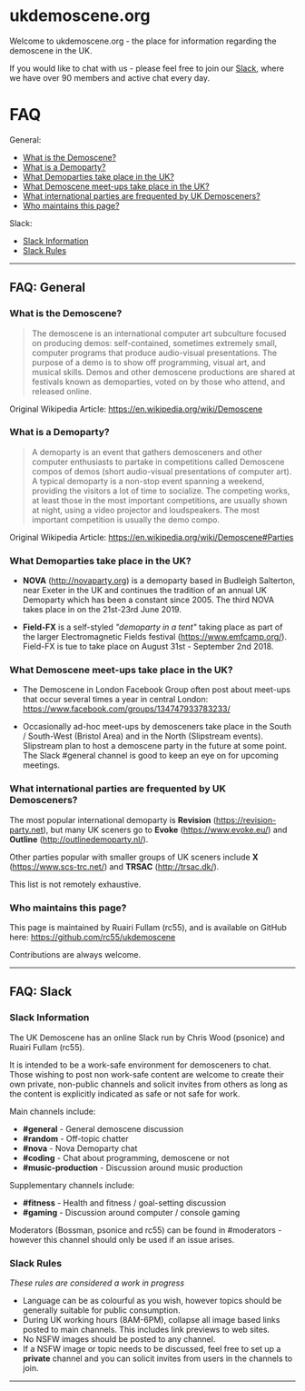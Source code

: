 # ukdemoscene.org

Welcome to ukdemoscene.org - the place for information regarding the demoscene in the UK.

If you would like to chat with us - please feel free to join our [Slack], where we have over 90 members and active chat every day.

# FAQ

General:

* [What is the Demoscene?](#what-is-the-demoscene?)
* [What is a Demoparty?](#what-is-a-demoparty?)
* [What Demoparties take place in the UK?](#what-demoparties-take-place-in-the-uk?)
* [What Demoscene meet-ups take place in the UK?](#what-demoscene-meet-ups-take-place-in-the-uk?)
* [What international parties are frequented by UK Demosceners?](#what-international-parties-are-frequented-by-uk-demosceners?)
* [Who maintains this page?](#who-maintains-this-page?)

Slack:

* [Slack Information](#slack-information)
* [Slack Rules](#slack-rules)

---

## FAQ: General

### What is the Demoscene?

> The demoscene is an international computer art subculture focused on producing demos: self-contained, sometimes extremely small, computer programs that produce audio-visual presentations.
  The purpose of a demo is to show off programming, visual art, and musical skills. Demos and other demoscene productions are shared at festivals known as demoparties, voted on by those who attend, and released online.

Original Wikipedia Article: https://en.wikipedia.org/wiki/Demoscene

### What is a Demoparty?

> A demoparty is an event that gathers demosceners and other computer enthusiasts to partake in competitions called Demoscene compos of demos (short audio-visual presentations of computer art). A typical demoparty is a non-stop event spanning a weekend, providing the visitors a lot of time to socialize. The competing works, at least those in the most important competitions, are usually shown at night, using a video projector and loudspeakers. The most important competition is usually the demo compo.

Original Wikipedia Article: https://en.wikipedia.org/wiki/Demoscene#Parties

### What Demoparties take place in the UK?

- **NOVA** (http://novaparty.org) is a demoparty based in Budleigh Salterton, near Exeter in the UK and continues the tradition of an annual UK Demoparty which has been a constant since 2005. The third NOVA takes place in on the 21st-23rd June 2019.

- **Field-FX** is a self-styled _"demoparty in a tent"_ taking place as part of the larger Electromagnetic Fields festival (https://www.emfcamp.org/). Field-FX is tue to take place on August 31st - September 2nd 2018.

### What Demoscene meet-ups take place in the UK?

- The Demoscene in London Facebook Group often post about meet-ups that occur several times a year in central London: https://www.facebook.com/groups/134747933783233/

- Occasionally ad-hoc meet-ups by demosceners take place in the South / South-West (Bristol Area) and in the North (Slipstream events). Slipstream plan to host a demoscene party in the future at some point. The Slack #general channel is good to keep an eye on for upcoming meetings.

### What international parties are frequented by UK Demosceners?

The most popular international demoparty is **Revision** (https://revision-party.net), but many UK sceners go to **Evoke** (https://www.evoke.eu/) and **Outline** (http://outlinedemoparty.nl/). 

Other parties popular with smaller groups of UK sceners include **X** (https://www.scs-trc.net/) and **TRSAC** (http://trsac.dk/). 

This list is not remotely exhaustive. 

### Who maintains this page?

This page is maintained by Ruairi Fullam (rc55), and is available on GitHub here: https://github.com/rc55/ukdemoscene

Contributions are always welcome.

---

## FAQ: Slack

### Slack Information

The UK Demoscene has an online Slack run by Chris Wood (psonice) and Ruairi Fullam (rc55).

It is intended to be a work-safe environment for demosceners to chat. Those wishing to post non work-safe content are welcome to create their own private, non-public channels and solicit invites from others as long as the content is explicitly indicated as safe or not safe for work.

Main channels include:

- **#general** - General demoscene discussion
- **#random** - Off-topic chatter
- **#nova** - Nova Demoparty chat
- **#coding** - Chat about programming, demoscene or not
- **#music-production** - Discussion around music production

Supplementary channels include:

- **#fitness** - Health and fitness / goal-setting discussion
- **#gaming** - Discussion around computer / console gaming

Moderators (Bossman, psonice and rc55) can be found in #moderators - however this channel should only be used if an issue arises.

### Slack Rules

_These rules are considered a work in progress_

- Language can be as colourful as you wish, however topics should be generally suitable for public consumption.
- During UK working hours (8AM-6PM), collapse all image based links posted to main channels. This includes link previews to web sites.
- No NSFW images should be posted to any channel.
- If a NSFW image or topic needs to be discussed, feel free to set up a **private** channel and you can solicit invites from users in the channels to join.

---

[Slack]: https://join.slack.com/t/ukdemoscene/shared_invite/enQtMjgzMjA5MjY4ODk4LWM4MDNjNjQ2NzA3NWRkMzM0YWRjY2QyZTM1OGU2MWYwYTIyMDM4NGNhN2IxZGI5MjdkYmYzNTk3ZjdlODYzM2Q
